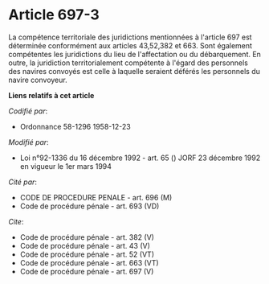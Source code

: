 # Article 697-3

La compétence territoriale des juridictions mentionnées à l'article 697 est déterminée conformément aux articles 43,52,382 et
663. Sont également compétentes les juridictions du lieu de l'affectation ou du débarquement. En outre, la juridiction
territorialement compétente à l'égard des personnels des navires convoyés est celle à laquelle seraient déférés les
personnels du navire convoyeur.

**Liens relatifs à cet article**

_Codifié par_:

  - Ordonnance 58-1296 1958-12-23

_Modifié par_:

  - Loi n°92-1336 du 16 décembre 1992 - art. 65 () JORF 23 décembre 1992 en vigueur le 1er mars 1994

_Cité par_:

  - CODE DE PROCEDURE PENALE - art. 696 (M)
  - Code de procédure pénale - art. 693 (VD)

_Cite_:

  - Code de procédure pénale - art. 382 (V)
  - Code de procédure pénale - art. 43 (V)
  - Code de procédure pénale - art. 52 (VT)
  - Code de procédure pénale - art. 663 (VT)
  - Code de procédure pénale - art. 697 (V)

